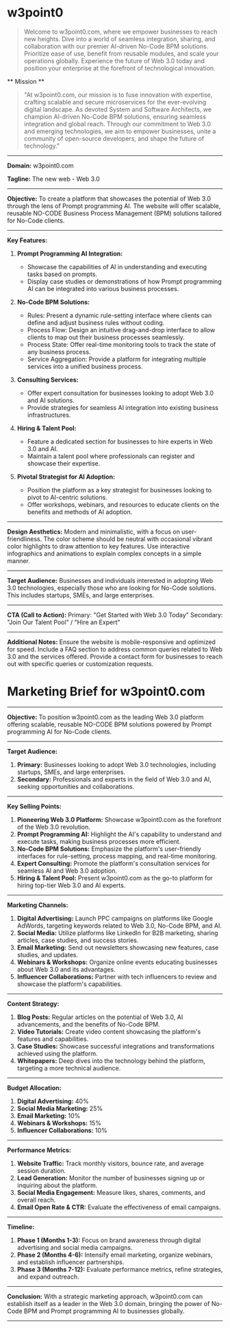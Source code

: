 # w3point0

> Welcome to w3point0.com, where we empower businesses to reach new heights. Dive into a world of seamless integration, sharing, and collaboration with our premier AI-driven No-Code BPM solutions. Prioritize ease of use, benefit from reusable modules, and scale your operations globally. Experience the future of Web 3.0 today and position your enterprise at the forefront of technological innovation.

** Mission **

> "At w3point0.com, our mission is to fuse innovation with expertise, crafting scalable and secure microservices for the ever-evolving digital landscape. As devoted System and Software Architects, we champion AI-driven No-Code BPM solutions, ensuring seamless integration and global reach. Through our commitment to Web 3.0 and emerging technologies, we aim to empower businesses, unite a community of open-source developers, and shape the future of technology."
> 
---

**Domain:** w3point0.com

**Tagline:** The new web - Web 3.0

---

**Objective:** 
To create a platform that showcases the potential of Web 3.0 through the lens of Prompt programming AI. The website will offer scalable, reusable NO-CODE Business Process Management (BPM) solutions tailored for No-Code clients. 

---

**Key Features:**

1. **Prompt Programming AI Integration:** 
   - Showcase the capabilities of AI in understanding and executing tasks based on prompts.
   - Display case studies or demonstrations of how Prompt programming AI can be integrated into various business processes.

2. **No-Code BPM Solutions:**
   - Rules: Present a dynamic rule-setting interface where clients can define and adjust business rules without coding.
   - Process Flow: Design an intuitive drag-and-drop interface to allow clients to map out their business processes seamlessly.
   - Process State: Offer real-time monitoring tools to track the state of any business process.
   - Service Aggregation: Provide a platform for integrating multiple services into a unified business process.

3. **Consulting Services:** 
   - Offer expert consultation for businesses looking to adopt Web 3.0 and AI solutions.
   - Provide strategies for seamless AI integration into existing business infrastructures.

4. **Hiring & Talent Pool:**
   - Feature a dedicated section for businesses to hire experts in Web 3.0 and AI.
   - Maintain a talent pool where professionals can register and showcase their expertise.

5. **Pivotal Strategist for AI Adoption:**
   - Position the platform as a key strategist for businesses looking to pivot to AI-centric solutions.
   - Offer workshops, webinars, and resources to educate clients on the benefits and methods of AI adoption.

---

**Design Aesthetics:** 
Modern and minimalistic, with a focus on user-friendliness. The color scheme should be neutral with occasional vibrant color highlights to draw attention to key features. Use interactive infographics and animations to explain complex concepts in a simple manner.

---

**Target Audience:** 
Businesses and individuals interested in adopting Web 3.0 technologies, especially those who are looking for No-Code solutions. This includes startups, SMEs, and large enterprises.

---

**CTA (Call to Action):**
Primary: "Get Started with Web 3.0 Today"
Secondary: "Join Our Talent Pool" / "Hire an Expert"

---

**Additional Notes:**
Ensure the website is mobile-responsive and optimized for speed. Include a FAQ section to address common queries related to Web 3.0 and the services offered. Provide a contact form for businesses to reach out with specific queries or customization requests.



# **Marketing Brief for w3point0.com**

---

**Objective:** 
To position w3point0.com as the leading Web 3.0 platform offering scalable, reusable NO-CODE BPM solutions powered by Prompt programming AI for No-Code clients.

---

**Target Audience:**
1. **Primary:** Businesses looking to adopt Web 3.0 technologies, including startups, SMEs, and large enterprises.
2. **Secondary:** Professionals and experts in the field of Web 3.0 and AI, seeking opportunities and collaborations.

---

**Key Selling Points:**
1. **Pioneering Web 3.0 Platform:** Showcase w3point0.com as the forefront of the Web 3.0 revolution.
2. **Prompt Programming AI:** Highlight the AI's capability to understand and execute tasks, making business processes more efficient.
3. **No-Code BPM Solutions:** Emphasize the platform's user-friendly interfaces for rule-setting, process mapping, and real-time monitoring.
4. **Expert Consulting:** Promote the platform's consultation services for seamless AI and Web 3.0 adoption.
5. **Hiring & Talent Pool:** Present w3point0.com as the go-to platform for hiring top-tier Web 3.0 and AI experts.

---

**Marketing Channels:**
1. **Digital Advertising:** Launch PPC campaigns on platforms like Google AdWords, targeting keywords related to Web 3.0, No-Code BPM, and AI.
2. **Social Media:** Utilize platforms like LinkedIn for B2B marketing, sharing articles, case studies, and success stories.
3. **Email Marketing:** Send out newsletters showcasing new features, case studies, and updates.
4. **Webinars & Workshops:** Organize online events educating businesses about Web 3.0 and its advantages.
5. **Influencer Collaborations:** Partner with tech influencers to review and showcase the platform's capabilities.

---

**Content Strategy:**
1. **Blog Posts:** Regular articles on the potential of Web 3.0, AI advancements, and the benefits of No-Code BPM.
2. **Video Tutorials:** Create video content showcasing the platform's features and capabilities.
3. **Case Studies:** Showcase successful integrations and transformations achieved using the platform.
4. **Whitepapers:** Deep dives into the technology behind the platform, targeting a more technical audience.

---

**Budget Allocation:**
1. **Digital Advertising:** 40%
2. **Social Media Marketing:** 25%
3. **Email Marketing:** 10%
4. **Webinars & Workshops:** 15%
5. **Influencer Collaborations:** 10%

---

**Performance Metrics:**
1. **Website Traffic:** Track monthly visitors, bounce rate, and average session duration.
2. **Lead Generation:** Monitor the number of businesses signing up or inquiring about the platform.
3. **Social Media Engagement:** Measure likes, shares, comments, and overall reach.
4. **Email Open Rate & CTR:** Evaluate the effectiveness of email campaigns.

---

**Timeline:**
1. **Phase 1 (Months 1-3):** Focus on brand awareness through digital advertising and social media campaigns.
2. **Phase 2 (Months 4-6):** Intensify email marketing, organize webinars, and establish influencer partnerships.
3. **Phase 3 (Months 7-12):** Evaluate performance metrics, refine strategies, and expand outreach.

---

**Conclusion:**
With a strategic marketing approach, w3point0.com can establish itself as a leader in the Web 3.0 domain, bringing the power of No-Code BPM and Prompt programming AI to businesses globally.

---
